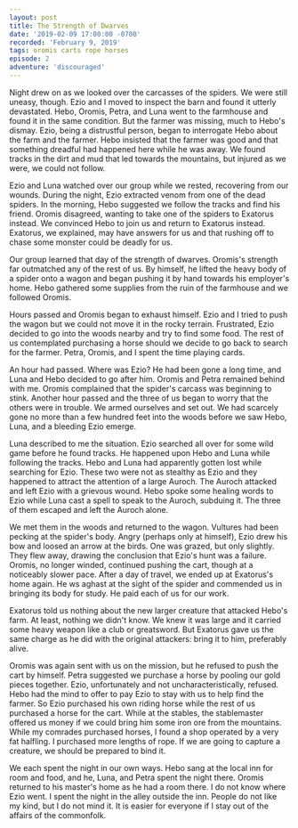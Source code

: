 ```yaml
---
layout: post
title: The Strength of Dwarves
date: '2019-02-09 17:00:00 -0700'
recorded: 'February 9, 2019'
tags: oromis carts rope horses
episode: 2
adventure: 'discouraged'
---
```

Night drew on as we looked over the carcasses of the spiders. We were still uneasy, though. Ezio and I moved to inspect the barn and found it utterly devastated. Hebo, Oromis, Petra, and Luna went to the farmhouse and found it in the same condition. But the farmer was missing, much to Hebo's dismay. Ezio, being a distrustful person, began to interrogate Hebo about the farm and the farmer. Hebo insisted that the farmer was good and that something dreadful had happened here while he was away. We found tracks in the dirt and mud that led towards the mountains, but injured as we were, we could not follow.

Ezio and Luna watched over our group while we rested, recovering from our wounds. During the night, Ezio extracted venom from one of the dead spiders. In the morning, Hebo suggested we follow the tracks and find his friend. Oromis disagreed, wanting to take one of the spiders to Exatorus instead. We convinced Hebo to join us and return to Exatorus instead. Exatorus, we explained, may have answers for us and that rushing off to chase some monster could be deadly for us.

Our group learned that day of the strength of dwarves. Oromis's strength far outmatched any of the rest of us. By himself, he lifted the heavy body of a spider onto a wagon and began pushing it by hand towards his employer's home. Hebo gathered some supplies from the ruin of the farmhouse and we followed Oromis.

Hours passed and Oromis began to exhaust himself. Ezio and I tried to push the wagon but we could not move it in the rocky terrain. Frustrated, Ezio decided to go into the woods nearby and try to find some food. The rest of us contemplated purchasing a horse should we decide to go back to search for the farmer. Petra, Oromis, and I spent the time playing cards.

An hour had passed. Where was Ezio? He had been gone a long time, and Luna and Hebo decided to go after him. Oromis and Petra remained behind with me. Oromis complained that the spider's carcass was beginning to stink. Another hour passed and the three of us began to worry that the others were in trouble. We armed ourselves and set out. We had scarcely gone no more than a few hundred feet into the woods before we saw Hebo, Luna, and a bleeding Ezio emerge. 

Luna described to me the situation. Ezio searched all over for some wild game before he found tracks. He happened upon Hebo and Luna while following the tracks. Hebo and Luna had apparently gotten lost while searching for Ezio. These two were not as stealthy as Ezio and they happened to attract the attention of a large Auroch. The Auroch attacked and left Ezio with a grievous wound. Hebo spoke some healing words to Ezio while Luna cast a spell to speak to the Auroch, subduing it. The three of them escaped and left the Auroch alone.

We met them in the woods and returned to the wagon. Vultures had been pecking at the spider's body. Angry (perhaps only at himself), Ezio drew his bow and loosed an arrow at the birds. One was grazed, but only slightly. They flew away, drawing the conclusion that Ezio's hunt was a failure. Oromis, no longer winded, continued pushing the cart, though at a noticeably slower pace. After a day of travel, we ended up at Exatorus's home again. He ws aghast at the sight of the spider and commended us in bringing its body for study. He paid each of us for our work.

Exatorus told us nothing about the new larger creature that attacked Hebo's farm. At least, nothing we didn't know. We knew it was large and it carried some heavy weapon like a club or greatsword. But Exatorus gave us the same charge as he did with the original attackers: bring it to him, preferably alive.

Oromis was again sent with us on the mission, but he refused to push the cart by himself. Petra suggested we purchase a horse by pooling our gold pieces together. Ezio, unfortunately and not uncharacteristically, refused. Hebo had the mind to offer to pay Ezio to stay with us to help find the farmer. So Ezio purchased his own riding horse while the rest of us purchased a horse for the cart. While at the stables, the stablemaster offered us money if we could bring him some iron ore from the mountains. While my comrades purchased horses, I found a shop operated by a very fat halfling. I purchased more lengths of rope. If we are going to capture a creature, we should be prepared to bind it.

We each spent the night in our own ways. Hebo sang at the local inn for room and food, and he, Luna, and Petra spent the night there. Oromis returned to his master's home as he had a room there. I do not know where Ezio went. I spent the night in the alley outside the inn. People do not like my kind, but I do not mind it. It is easier for everyone if I stay out of the affairs of the commonfolk.

